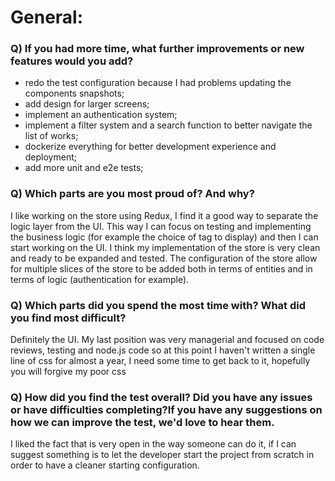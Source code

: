 
# General:

### Q) If you had more time, what further improvements or new features would you add?

- redo the test configuration because I had problems updating the components snapshots;
- add design for larger screens;
- implement an authentication system;
- implement a filter system and a search function to better navigate the list of works;
- dockerize everything for better development experience and deployment;
- add more unit and e2e tests;

### Q) Which parts are you most proud of? And why?

I like working on the store using Redux, I find it a good way to separate the logic layer from the UI.
This way I can focus on testing and implementing the business logic (for example the choice of tag to display) and then I can start working on the UI.
I think my implementation of the store is very clean and ready to be expanded and tested. The configuration of the store allow for multiple slices of the store to be added both in terms of entities and in terms of logic (authentication for example).

### Q) Which parts did you spend the most time with? What did you find most difficult?

Definitely the UI. My last position was very managerial and focused on code reviews, testing and node.js code so at this point I haven't written a single line of css for almost a year, I need some time to get back to it, hopefully you will forgive my poor css

### Q) How did you find the test overall? Did you have any issues or have difficulties completing?If you have any suggestions on how we can improve the test, we'd love to hear them.

I liked the fact that is very open in the way someone can do it, if I can suggest something is to let the developer start the project from scratch in order to have a cleaner starting configuration.